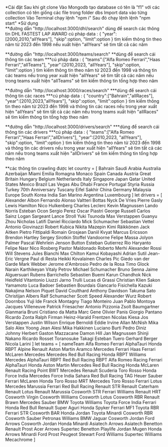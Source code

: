 *Cài đặt
Sau khi git clone
Vào Mongodb tạo database có tên là "f1" với các collection có tên giống các file trong folder dbs
Import data vào từng collection
Vào Terminal chạy lệnh "npm i"
Sau đó chạy lệnh lệnh "npm start"
*Sử dụng     
**đường dẫn "http://localhost:3000/dhl/search"
dùng để search các thông tin DHL FASTEST LAP AWARD
cú pháp data : 
{
"year":[2000,2010,"allYears"],
"skip":option,
"limit":option
}
tìm kiếm thông tin theo năm từ 2023 đến 1998 nếu xuất hiện "allYears" sẽ tìm tất cả các năm

**đường dẫn "http://localhost:3000/teams/search"
**dùng để search cái thông tin các team
***cú pháp data : 
{
"teams":["Alfa Romeo Ferrari","Haas Ferrari","allTeams"],
"year":[2010,2023, "allYears"],
"skip":option,
"limit":option
}
tìm kiếm thông tin theo năm từ 2023 đến 1998 và thông tin các teams
nếu trong year xuất hiện "allYears" sẽ tìm tất cả các năm
nếu trong teams xuất hiện "allTeams" sẽ tìm kiếm thông tin tổng hợp theo năm 

**đường dẫn "http://localhost:3000/races/search"
***dùng để search cái thông tin các races
***cú pháp data : 
{
"country":["Bahrain","allRaces"],
"year":[2010,2023,"allYears"],
"skip":option,
"limit":option
}
tìm kiếm thông tin theo năm từ 2023 đến 1998 và thông tin các races 
nếu trong year xuất hiện "allYears" sẽ tìm tất cả các năm
nếu trong teams xuất hiện "allRaces" sẽ tìm kiếm thông tin tổng hợp theo năm 

**đường dẫn "http://localhost:3000/drivers/search"
***dùng để search cái thông tin các drivers
***cú pháp data : 
{
"teams":["Alfa Romeo Ferrari","Haas Ferrari","allDrivers"],
"year":[2010,2023, "allYears"],
"skip":option,
"limit":option
}
tìm kiếm thông tin theo năm từ 2023 đến 1998 và thông tin các drivers
nếu trong year xuất hiện "allYears" sẽ tìm tất cả các năm
nếu trong teams xuất hiện "allDrivers" sẽ tìm kiếm thông tin tổng hợp theo năm 

**các thông tin crawling được
let country =  [
    Bahrain
    Saudi Arabia
    Australia
    Azerbaijan
    Miami
    Emilia Romagna
    Monaco
    Spain
    Canada
    Austria
    Great Britain
    Hungary
    Belgium
    Netherlands
    Italy
    Singapore
    Japan
    Qatar
    United States
    Mexico
    Brazil
    Las Vegas
    Abu Dhabi
    France
    Portugal
    Styria
    Russia
    Turkey
    70th Anniversary
    Tuscany
    Eifel
    Sakhir
    China
    Germany
    Malaysia
    Europe
    South Korea
    India
    San Marino
    Argentina
    Luxembourg
]
let drivers = [
    Alexander Albon
    Fernando Alonso
    Valtteri Bottas
    Nyck De Vries
    Pierre Gasly
    Lewis Hamilton
    Nico Hulkenberg
    Charles Leclerc
    Kevin Magnussen
    Lando Norris
    Esteban Ocon
    Sergio Perez
    Oscar Piastri
    George Russell
    Carlos Sainz
    Logan Sargeant
    Lance Stroll
    Yuki Tsunoda
    Max Verstappen
    Guanyu Zhou
    Nicholas Latifi
    Daniel Ricciardo
    Mick Schumacher
    Sebastian Vettel
    Antonio Giovinazzi
    Robert Kubica
    Nikita Mazepin
    Kimi Räikkönen
    Jack Aitken
    Pietro Fittipaldi
    Romain Grosjean
    Daniil Kvyat
    Marcus Ericsson
    Brendon Hartley
    Sergey Sirotkin
    Stoffel Vandoorne
    Felipe Massa
    Jolyon Palmer
    Pascal Wehrlein
    Jenson Button
    Esteban Gutierrez 
    Rio Haryanto
    Felipe Nasr
    Nico Rosberg
    Pastor Maldonado
    Roberto Merhi
    Alexander Rossi
    Will Stevens
    Jules Bianchi
    Max Chilton
    Kamui Kobayashi
    Adrian Sutil
    Jean-Eric Vergne
    Paul di Resta
    Heikki Kovalainen
    Charles Pic
    Giedo van der Garde
    Mark Webber
    Jerome d'Ambrosio
    Pedro de la Rosa
    Timo Glock
    Narain Karthikeyan
    Vitaly Petrov
    Michael Schumacher
    Bruno Senna
    Jaime Alguersuari
    Rubens Barrichello
    Sebastien Buemi
    Karun Chandhok
    Nick Heidfeld
    Vitantonio Liuzzi
    Jarno Trulli
    Lucas di Grassi
    Christian Klien
    Sakon Yamamoto
    Luca Badoer
    Sebastien Bourdais
    Giancarlo Fisichella
    Kazuki Nakajima
    Nelson Piquet
    David Coulthard
    Anthony Davidson
    Takuma Sato
    Christijan Albers
    Ralf Schumacher
    Scott Speed
    Alexander Wurz
    Robert Doornbos
    Yuji Ide
    Franck Montagny
    Tiago Monteiro
    Juan Pablo Montoya
    Jacques Villeneuve
    Patrick Friesacher 
    Antonio Pizzonia
    Zsolt Baumgartner
    Gianmaria Bruni
    Cristiano da Matta
    Marc Gene
    Olivier Panis
    Giorgio Pantano
    Ricardo Zonta
    Ralph Firman
    Heinz-Harald Frentzen
    Nicolas Kiesa
    Jos Verstappen
    Justin Wilson
    Enrique Bernoldi
    Eddie Irvine
    Allan McNish
    Mika Salo
    Alex Yoong
    Jean Alesi
    Mika Hakkinen
    Luciano Burti
    Pedro Diniz
    Johnny Herbert
    Gaston Mazzacane
    Damon Hill
    Jan Magnussen
    Shinji Nakano
    Ricardo Rosset
    Toranosuke Takagi
    Esteban Tuero
    Gerhard Berger
    Nicola Larini
]
let teams = [
    nameTeam
    Alfa Romeo Ferrari
    AlphaTauri Honda RBPT
    Alpine Renault
    Aston Martin Aramco Mercedes
    Ferrari
    Haas Ferrari
    McLaren Mercedes
    Mercedes
    Red Bull Racing Honda RBPT
    Williams Mercedes
    AlphaTauri RBPT
    Red Bull Racing RBPT
    Alfa Romeo Racing Ferrari
    AlphaTauri Honda
    Aston Martin Mercedes
    Red Bull Racing Honda
    McLaren Renault
    Racing Point BWT Mercedes
    Renault
    Scuderia Toro Rosso Honda
    Force India Mercedes
    Force India Sahara
    Red Bull Racing TAG Heuer
    Sauber Ferrari
    McLaren Honda
    Toro Rosso
    MRT Mercedes
    Toro Rosso Ferrari
    Lotus Mercedes
    Marussia Ferrari
    Red Bull Racing Renault
    STR Renault
    Caterham Renault
    Lotus Renault
    Marussia Cosworth
    STR Ferrari
    Williams Renault
    HRT Cosworth
    Virgin Cosworth
    Williams Cosworth
    Lotus Cosworth
    RBR Renault
    Brawn Mercedes
    Sauber BMW
    Toyota
    Williams Toyota
    Force India Ferrari
    Honda
    Red Bull Renault
    Super Aguri Honda
    Spyker Ferrari
    MF1 Toyota
    RBR Ferrari
    STR Cosworth
    BAR Honda
    Jordan Toyota
    Minardi Cosworth
    RBR Cosworth
    Sauber Petronas
    Williams BMW
    Jaguar Cosworth
    Jordan Ford
    Arrows Cosworth
    Jordan Honda
    Minardi Asiatech
    Arrows Asiatech
    Benetton Renault
    Prost Acer
    Arrows Supertec
    Benetton Playlife
    Jordan Mugen Honda
    Arrows
    Minardi Ford
    Prost Peugeot
    Stewart Ford
    Williams Supertec
    Williams Mecachrome
]

